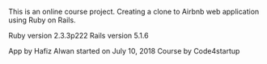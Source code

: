 This is an online course project. Creating a clone to Airbnb web application using Ruby on Rails.

Ruby version 2.3.3p222
Rails version 5.1.6

App by Hafiz Alwan started on July 10, 2018
Course by Code4startup